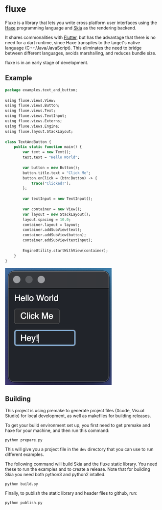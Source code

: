 # fluxe

Fluxe is a library that lets you write cross platform user interfaces using the [Haxe](https://haxe.org/) programming language and [Skia](https://skia.org/) as the rendering backend.

It shares commonalities with [Flutter](https://flutter.dev/), but has the advantage that there is no need for a dart runtime, since Haxe transpiles to the target's native language (C++/Java/JavaScript).
This eliminates the need to bridge between different languages, avoids marshalling, and reduces bundle size.

fluxe is in an early stage of development.

## Example

```haxe
package examples.text_and_button;

using fluxe.views.View;
using fluxe.views.Button;
using fluxe.views.Text;
using fluxe.views.TextInput;
using fluxe.views.Externs;
using fluxe.views.Engine;
using fluxe.layout.StackLayout;

class TextAndButton {
    public static function main() {
        var text = new Text();
        text.text = "Hello World";

        var button = new Button();
        button.title.text = "Click Me";
        button.onClick = (btn:Button) -> {
            trace("Clicked!");
        };

        var textInput = new TextInput();

        var container = new View();
        var layout = new StackLayout();
        layout.spacing = 10.0;
        container.layout = layout;
        container.addSubView(text);
        container.addSubView(button);
        container.addSubView(textInput);

        EngineUtility.startWithView(container);
    }
}
```

![Example](./example.png)


## Building

This project is using premake to generate project files (Xcode, Visual Studio) for local development, as well as makefiles for building releases.

To get your build environment set up, you first need to get premake and haxe for your machine, and then run this command:

```
python prepare.py
```
This will give you a project file in the `dev` directory that you can use to run different examples.


The following command will build Skia and the fluxe static library. You need these to run the examples and to create a release.
Note that for building Skia you need both python3 and python2 intalled.

```
python build.py
```

Finally, to publish the static library and header files to github, run:

```
python publish.py
```
